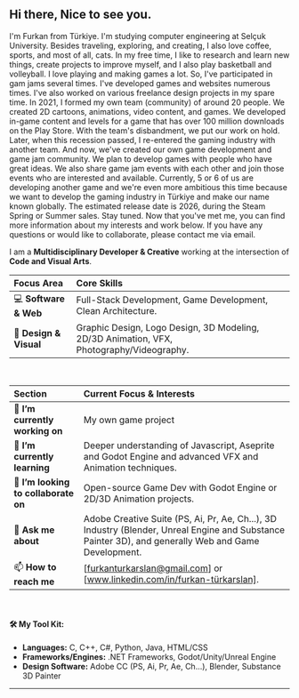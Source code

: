 ## Hi there, Nice to see you.

I'm Furkan from Türkiye. I'm studying computer engineering at Selçuk University. Besides traveling, exploring, and creating, I also love coffee, sports, and most of all, cats. In my free time, I like to research and learn new things, create projects to improve myself, and I also play basketball and volleyball. I love playing and making games a lot. So, I've participated in gam jams several times. I've developed games and websites numerous times. I've also worked on various freelance design projects in my spare time. In 2021, I formed my own team (community) of around 20 people. We created 2D cartoons, animations, video content, and games. We developed in-game content and levels for a game that has over 100 million downloads on the Play Store. With the team's disbandment, we put our work on hold. Later, when this recession passed, I re-entered the gaming industry with another team. And now, we've created our own game development and game jam community. We plan to develop games with people who have great ideas. We also share game jam events with each other and join those events who are interested and available. Currently, 5 or 6 of us are developing another game and we're even more ambitious this time because we want to develop the gaming industry in Türkiye and make our name known globally. The estimated release date is 2026, during the Steam Spring or Summer sales. Stay tuned. Now that you've met me, you can find more information about my interests and work below. If you have any questions or would like to collaborate, please contact me via email.

I am a **Multidisciplinary Developer & Creative** working at the intersection of **Code and Visual Arts**.

| Focus Area | Core Skills |
| :--- | :--- |
| 💻 **Software & Web** | Full-Stack Development, Game Development, Clean Architecture. |
| 🎨 **Design & Visual** | Graphic Design, Logo Design, 3D Modeling, 2D/3D Animation, VFX, Photography/Videography. |

<br>

| Section | Current Focus & Interests |
| :--- | :--- |
| 🔭 **I’m currently working on** | $\text{My own game project}$ |
| 🌱 **I’m currently learning** | Deeper understanding of $\text{Javascript, Aseprite and Godot Engine}$ and advanced $\text{VFX and Animation}$ techniques. |
| 👯 **I’m looking to collaborate on** | Open-source $\text{Game Dev with Godot Engine}$ or $\text{2D/3D Animation}$ projects. |
| 💬 **Ask me about** | $\text{Adobe Creative Suite}$ (PS, Ai, Pr, Ae, Ch...), $\text{3D Industry}$ (Blender, Unreal Engine and Substance Painter 3D), and generally $\text{Web and Game Development}$. |
| 📫 **How to reach me** | [furkanturkarslan@gmail.com] or [www.linkedin.com/in/furkan-türkarslan]. |

<br>

#### 🛠️ My Tool Kit:
* **Languages:** C, C++, C#, Python, Java, HTML/CSS
* **Frameworks/Engines:** .NET Frameworks, Godot/Unity/Unreal Engine
* **Design Software:** Adobe CC (PS, Ai, Pr, Ae, Ch...), Blender, Substance 3D Painter

---
